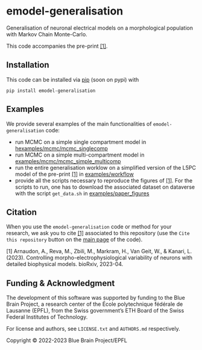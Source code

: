 # emodel-generalisation

Generalisation of neuronal electrical models on a morphological population with Markov Chain Monte-Carlo.

This code accompanies the pre-print [[1]](#1).

## Installation

This code can be installed via [pip](https://pip.pypa.io/en/stable/) (soon on pypi) with

```
pip install emodel-generalisation
```

## Examples

We provide several examples of the main functionalities of ```emodel-generalisation``` code:
* run MCMC on a simple single compartment model in [hexamples/mcmc/mcmc_singlecomp](examples/mcmc/mcmc_singlecomp)
* run MCMC on a simple multi-compartment model in [examples/mcmc/mcmc_simple_multicomp](examples/mcmc/mcmc_simple_multicomp)
* run the entire generalisation worklow on a simplified version of the L5PC model of the pre-print [[1]](#1) in [examples/workflow](examples/workflow)
* provide all the scripts necessary to reproduce the figures of [[1]](#1). For the scripts to run, one has to download the associated dataset on dataverse  with the script ```get_data.sh``` in [examples/paper_figures](examples/paper_figures)


## Citation

When you use the ``emodel-generalisation`` code or method for your research, we ask you to cite [[1]](#1) associated to this repository (use the `Cite this repository` button on the [main page](https://github.com/BlueBrain/emodel-generalisation) of the code).

<a id="1">[1]</a> Arnaudon, A., Reva, M., Zbili, M., Markram, H., Van Geit, W., & Kanari, L. (2023). Controlling morpho-electrophysiological variability of neurons with detailed biophysical models. bioRxiv, 2023-04.

## Funding & Acknowledgment

The development of this software was supported by funding to the Blue Brain Project, a research
center of the École polytechnique fédérale de Lausanne (EPFL), from the Swiss government’s ETH
Board of the Swiss Federal Institutes of Technology.

For license and authors, see `LICENSE.txt` and `AUTHORS.md` respectively.

Copyright © 2022-2023 Blue Brain Project/EPFL
